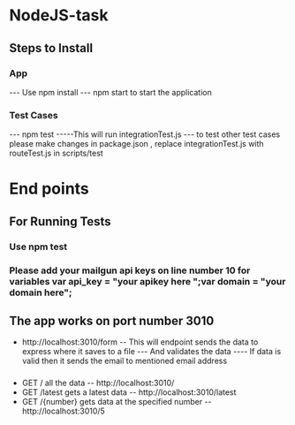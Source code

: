 # NodeJS-task

## Steps to Install
### App
 --- Use npm install 
 --- npm start  to start the application
### Test Cases
  --- npm test
  -----This will run integrationTest.js
  --- to test other test cases please make changes in package.json , replace integrationTest.js with routeTest.js in scripts/test
# End points

## For Running Tests
### Use npm test
### Please add your mailgun api keys on line number 10 for variables var api_key = "your apikey here ";var domain = "your domain here";
## The app works on port number 3010 
  - http://localhost:3010/form
  -- This will endpoint sends the data to express where it saves to a file
  --- And validates the data
  ---- If data is valid then it sends the email to mentioned email address
### 
  - GET  / all the data 
  -- http://localhost:3010/
   - GET  /latest gets a latest data
  -- http://localhost:3010/latest 
  - GET  /{number} gets data at the specified number
  -- http://localhost:3010/5

  
